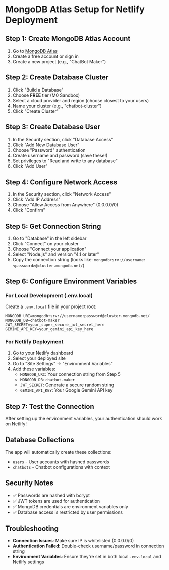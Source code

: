 # MongoDB Atlas Setup for Netlify Deployment

## Step 1: Create MongoDB Atlas Account
1. Go to [MongoDB Atlas](https://www.mongodb.com/atlas)
2. Create a free account or sign in
3. Create a new project (e.g., "ChatBot Maker")

## Step 2: Create Database Cluster
1. Click "Build a Database"
2. Choose **FREE** tier (M0 Sandbox)
3. Select a cloud provider and region (choose closest to your users)
4. Name your cluster (e.g., "chatbot-cluster")
5. Click "Create Cluster"

## Step 3: Create Database User
1. In the Security section, click "Database Access"
2. Click "Add New Database User"
3. Choose "Password" authentication
4. Create username and password (save these!)
5. Set privileges to "Read and write to any database"
6. Click "Add User"

## Step 4: Configure Network Access
1. In the Security section, click "Network Access"
2. Click "Add IP Address"
3. Choose "Allow Access from Anywhere" (0.0.0.0/0)
4. Click "Confirm"

## Step 5: Get Connection String
1. Go to "Database" in the left sidebar
2. Click "Connect" on your cluster
3. Choose "Connect your application"
4. Select "Node.js" and version "4.1 or later"
5. Copy the connection string (looks like: `mongodb+srv://username:<password>@cluster.mongodb.net/`)

## Step 6: Configure Environment Variables

### For Local Development (.env.local)
Create a `.env.local` file in your project root:
```
MONGODB_URI=mongodb+srv://username:password@cluster.mongodb.net/
MONGODB_DB=chatbot-maker
JWT_SECRET=your_super_secure_jwt_secret_here
GEMINI_API_KEY=your_gemini_api_key_here
```

### For Netlify Deployment
1. Go to your Netlify dashboard
2. Select your deployed site
3. Go to "Site Settings" → "Environment Variables"
4. Add these variables:
   - `MONGODB_URI`: Your connection string from Step 5
   - `MONGODB_DB`: `chatbot-maker`
   - `JWT_SECRET`: Generate a secure random string
   - `GEMINI_API_KEY`: Your Google Gemini API key

## Step 7: Test the Connection
After setting up the environment variables, your authentication should work on Netlify!

## Database Collections
The app will automatically create these collections:
- `users` - User accounts with hashed passwords
- `chatbots` - Chatbot configurations with context

## Security Notes
- ✅ Passwords are hashed with bcrypt
- ✅ JWT tokens are used for authentication
- ✅ MongoDB credentials are environment variables only
- ✅ Database access is restricted by user permissions

## Troubleshooting
- **Connection Issues**: Make sure IP is whitelisted (0.0.0.0/0)
- **Authentication Failed**: Double-check username/password in connection string
- **Environment Variables**: Ensure they're set in both local `.env.local` and Netlify settings